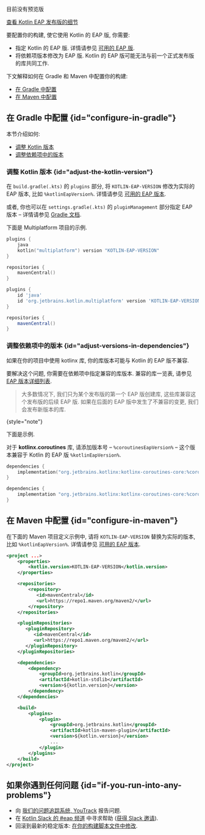 [//]: # (title: 针对 EAP 进行构建配置)

<tldr>
    <p>目前没有预览版</p>
    <!-- <p>Kotlin EAP 的最新发布版本: <strong>%kotlinEapVersion%</strong></p> -->
    <p><a href="eap.md#build-details">查看 Kotlin EAP 发布版的细节</a></p>
</tldr>

要配置你的构建, 使它使用 Kotlin 的 EAP 版, 你需要:

* 指定 Kotlin 的 EAP 版. 详情请参见 [可用的 EAP 版](eap.md#build-details).
* 将依赖项版本修改为 EAP 版.
  Kotlin 的 EAP 版可能无法与前一个正式发布版的库共同工作.

下文解释如何在 Gradle 和 Maven 中配置你的构建:

* [在 Gradle 中配置](#configure-in-gradle)
* [在 Maven 中配置](#configure-in-maven)

## 在 Gradle 中配置 {id="configure-in-gradle"}

本节介绍如何:

* [调整 Kotlin 版本](#adjust-the-kotlin-version)
* [调整依赖项中的版本](#adjust-versions-in-dependencies)

### 调整 Kotlin 版本 {id="adjust-the-kotlin-version"}

在 `build.gradle(.kts)` 的 `plugins` 部分, 将 `KOTLIN-EAP-VERSION` 修改为实际的 EAP 版本, 比如 `%kotlinEapVersion%`.
详情请参见 [可用的 EAP 版本](eap.md#build-details).

或者, 你也可以在 `settings.gradle(.kts)` 的 `pluginManagement` 部分指定 EAP 版本
– 详情请参见 [Gradle 文档](https://docs.gradle.org/current/userguide/plugins.html#sec:plugin_version_management).

下面是 Multiplatform 项目的示例.

<tabs group="build-script">
<tab title="Kotlin" group-key="kotlin">

```kotlin
plugins {
    java
    kotlin("multiplatform") version "KOTLIN-EAP-VERSION"
}

repositories {
    mavenCentral()
}
```

</tab>
<tab title="Groovy" group-key="groovy">

```groovy
plugins {
    id 'java'
    id 'org.jetbrains.kotlin.multiplatform' version 'KOTLIN-EAP-VERSION'
}

repositories {
    mavenCentral()
}
```

</tab>
</tabs>

### 调整依赖项中的版本 {id="adjust-versions-in-dependencies"}

如果在你的项目中使用 kotlinx 库, 你的库版本可能与 Kotlin 的 EAP 版不兼容.

要解决这个问题, 你需要在依赖项中指定兼容的库版本. 兼容的库一览表, 请参见 [EAP 版本详细列表](eap.md#build-details).

> 大多数情况下, 我们只为某个发布版的第一个 EAP 版创建库, 这些库兼容这个发布版的后续 EAP 版.
> 如果在后面的 EAP 版中发生了不兼容的变更, 我们会发布新版本的库.
>
{style="note"}

下面是示例.

对于 **kotlinx.coroutines** 库, 请添加版本号 – `%coroutinesEapVersion%`
– 这个版本兼容于 Kotlin 的 EAP 版 `%kotlinEapVersion%`.

<tabs group="build-script">
<tab title="Kotlin" group-key="kotlin">

```kotlin
dependencies {
    implementation("org.jetbrains.kotlinx:kotlinx-coroutines-core:%coroutinesEapVersion%")
}
```

</tab>
<tab title="Groovy" group-key="groovy">

```groovy
dependencies {
    implementation "org.jetbrains.kotlinx:kotlinx-coroutines-core:%coroutinesEapVersion%"
}
```

</tab>
</tabs>

## 在 Maven 中配置 {id="configure-in-maven"}

在下面的 Maven 项目定义示例中, 请将 `KOTLIN-EAP-VERSION` 替换为实际的版本, 比如 `%kotlinEapVersion%`.
详情请参见 [可用的 EAP 版本](eap.md#build-details).

```xml
<project ...>
    <properties>
        <kotlin.version>KOTLIN-EAP-VERSION</kotlin.version>
    </properties>

    <repositories>
        <repository>
           <id>mavenCentral</id>
           <url>https://repo1.maven.org/maven2/</url>
        </repository>
    </repositories>

    <pluginRepositories>
       <pluginRepository>
          <id>mavenCentral</id>
          <url>https://repo1.maven.org/maven2/</url>
       </pluginRepository>
    </pluginRepositories>

    <dependencies>
        <dependency>
            <groupId>org.jetbrains.kotlin</groupId>
            <artifactId>kotlin-stdlib</artifactId>
            <version>${kotlin.version}</version>
        </dependency>
    </dependencies>

    <build>
        <plugins>
            <plugin>
                <groupId>org.jetbrains.kotlin</groupId>
                <artifactId>kotlin-maven-plugin</artifactId>
                <version>${kotlin.version}</version>
                ...
            </plugin>
        </plugins>
    </build>
</project>
```

## 如果你遇到任何问题 {id="if-you-run-into-any-problems"}

* 向 [我们的问题追踪系统, YouTrack](https://kotl.in/issue) 报告问题.
* 在 [Kotlin Slack 的 #eap 频道](https://app.slack.com/client/T09229ZC6/C0KLZSCHF) 中寻求帮助 ([获得 Slack 邀请](https://surveys.jetbrains.com/s3/kotlin-slack-sign-up)).
* 回滚到最新的稳定版本: [在你的构建脚本文件中修改](#adjust-the-kotlin-version).
